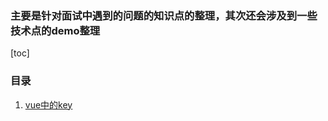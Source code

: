 ### 主要是针对面试中遇到的问题的知识点的整理，其次还会涉及到一些技术点的demo整理

[toc]
### 目录

1. [vue中的key](/Users/liyaru/Project/selfProject/interview)


